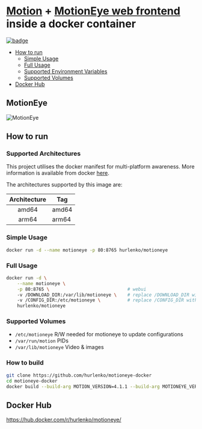 # [Motion](https://github.com/Motion-Project/motion) + [MotionEye web frontend](https://github.com/ccrisan/motioneye) inside a docker container

[![badge](https://images.microbadger.com/badges/image/hurlenko/motioneye.svg)](https://hub.docker.com/r/hurlenko/motioneye/ "Go to DockerHub")

- [How to run](#how-to-run)
  - [Simple Usage](#simple-usage)
  - [Full Usage](#full-usage)
  - [Supported Environment Variables](#supported-environment-variables)
  - [Supported Volumes](#supported-volumes)
- [Docker Hub](#docker-hub)

## MotionEye

![MotionEye](https://raw.githubusercontent.com/wiki/ccrisan/motioneyeos/images/settings-panel.png)

## How to run

### Supported Architectures

This project utilises the docker manifest for multi-platform awareness. More information is available from docker [here](https://github.com/docker/distribution/blob/master/docs/spec/manifest-v2-2.md#manifest-list).

The architectures supported by this image are:

| Architecture | Tag |
| :----: | --- |
| amd64 | amd64 |
| arm64 | arm64 |

### Simple Usage

```bash
docker run -d --name motioneye -p 80:8765 hurlenko/motioneye
```

### Full Usage

```bash
docker run -d \
    --name motioneye \
    -p 80:8765 \                             # webui
    -v /DOWNLOAD_DIR:/var/lib/motioneye \    # replace /DOWNLOAD_DIR with your download directory in your host.
    -v /CONFIG_DIR:/etc/motioneye \          # replace /CONFIG_DIR with your configure directory in your host.
    hurlenko/motioneye
```

### Supported Volumes

- `/etc/motioneye` R/W needed for motioneye to update configurations
- `/var/run/motion` PIDs
- `/var/lib/motioneye` Video & images

### How to build

```bash
git clone https://github.com/hurlenko/motioneye-docker
cd motioneye-docker
docker build --build-arg MOTION_VERSION=4.1.1 --build-arg MOTIONEYE_VERSION=0.39.3 -t hurlenko\motioneye:arm64 -f Dockerfile .
```

## Docker Hub

  <https://hub.docker.com/r/hurlenko/motioneye/>
